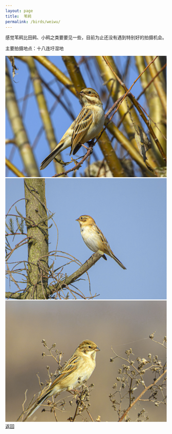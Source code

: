 ```yaml
---
layout: page
title: 	苇鹀
permalink: /birds/weiwu/
---
```

感觉苇鹀比田鹀、小鹀之类要要见一些，目前为止还没有遇到特别好的拍摄机会。

主要拍摄地点：十八连圩湿地

![](../picture/苇鹀/DSCN6303-NRW_DxO_DeepPRIME.jpg)
![](../picture/苇鹀/DSCN6246-NRW_DxO_DeepPRIME.jpg)
![](../picture/苇鹀/DSCN5674-NRW_DxO_DeepPRIME.jpg)
[返回](../../)
